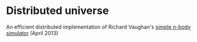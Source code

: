 # Distributed universe

An efficient distributed implementation of Richard Vaughan's [simple n-body simulator](https://github.com/rtv/universe) (April 2013)
